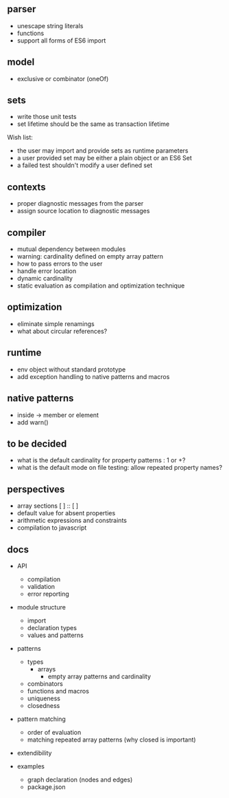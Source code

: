 ## parser

- unescape string literals
- functions
- support all forms of ES6 import

## model

- exclusive or combinator (oneOf)

## sets

- write those unit tests
- set lifetime should be the same as transaction lifetime

Wish list:
- the user may import and provide sets as runtime parameters
- a user provided set may be either a plain object or an ES6 Set
- a failed test shouldn't modify a user defined set

## contexts

- proper diagnostic messages from the parser
- assign source location to diagnostic messages

## compiler

- mutual dependency between modules
- warning: cardinality defined on empty array pattern
- how to pass errors to the user
- handle error location
- dynamic cardinality
- static evaluation as compilation and optimization technique

## optimization

- eliminate simple renamings
- what about circular references?

## runtime

- env object without standard prototype
- add exception handling to native patterns and macros

## native patterns

- inside -> member or element
- add warn()

## to be decided

- what is the default cardinality for property patterns : 1 or +?
- what is the default mode on file testing: allow repeated property names?

## perspectives

- array sections [ ] :: [ ]
- default value for absent properties
- arithmetic expressions and constraints
- compilation to javascript

## docs

- API
  - compilation
  - validation
  - error reporting

- module structure
  - import
  - declaration types
  - values and patterns


- patterns
  - types
    - arrays
      - empty array patterns and cardinality  
  - combinators
  - functions and macros
  - uniqueness
  - closedness

- pattern matching
  - order of evaluation
  - matching repeated array patterns (why closed is important)

- extendibility

- examples
  - graph declaration (nodes and edges)
  - package.json
